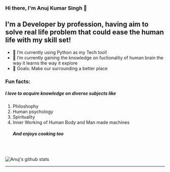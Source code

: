 ### Hi there, I'm Anuj Kumar Singh  👋

## I'm a Developer by profession, having aim to solve real life problem that could ease the human life with my skill set!
- 🔭 I’m currently using Python as my Tech tool!
- 🌱 I’m currently gaining the knowledge on fuctionality of human brain the way it learns the way it explore 
- 🥅 Goals: Make our surrounding a better place 
### Fun facts:
##### I love to acquire knowledge on diverse subjects like 
1. Philoshophy 
2. Human psychology
3. Spirituality
4. Inner Working of Human Body and Man made machines
     ###### **And enjoys cooking too**


<br />


![Anuj's github stats](https://github-readme-stats.vercel.app/api?username=aks97cs&show_icons=true&theme=merko)

---
[linkedin]:  https://www.linkedin.com/in/anuj-singh-204345152/
[github]: https://github.com/
[mongo]: https://www.mongodb.com/
[mysql]: https://www.mysql.com/
[sql]: https://en.wikipedia.org/wiki/SQL


